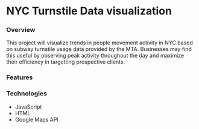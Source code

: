# NYC Turnstile Data visualization

### Overview
This project will visualize trends in people movement activity in NYC based on subway turnstile usage data provided by the MTA. Businesses may find this useful by observing peak activity throughout the day and maximize their efficiency in targetting prospective clients. 

### Features


### Technologies
* JavaScript
* HTML
* Google Maps API
